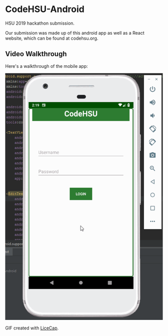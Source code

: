 # CodeHSU-Android
HSU 2019 hackathon submission.

Our submission was made up of this android app as well as a React website, which can be found at codehsu.org.

## Video Walkthrough

Here's a walkthrough of the mobile app:

<img src='https://github.com/dhs43/CodeHSU-Android/blob/master/CodeHSUwalkthrough.gif' title='Video Walkthrough' width='' alt='Video Walkthrough' />

GIF created with [LiceCap](http://www.cockos.com/licecap/).
